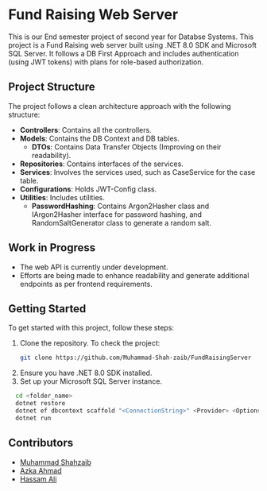 # Fund Raising Web Server
This is our End semester project of second year for Databse Systems.
This project is a Fund Raising web server built using .NET 8.0 SDK and Microsoft SQL Server. It follows a DB First Approach and includes authentication (using JWT tokens) with plans for role-based authorization.

## Project Structure

The project follows a clean architecture approach with the following structure:

- **Controllers**: Contains all the controllers.
- **Models**: Contains the DB Context and DB tables.
  - **DTOs**: Contains Data Transfer Objects (Improving on their readability).
- **Repositories**: Contains interfaces of the services.
- **Services**: Involves the services used, such as CaseService for the case table.
- **Configurations**: Holds JWT-Config class.
- **Utilities**: Includes utilities.
  - **PasswordHashing**: Contains Argon2Hasher class and IArgon2Hasher interface for password hashing, and RandomSaltGenerator class to generate a random salt.

## Work in Progress

- The web API is currently under development.
- Efforts are being made to enhance readability and generate additional endpoints as per frontend requirements.

## Getting Started

To get started with this project, follow these steps:

1. Clone the repository.
  To check the project:
   ```bash
   git clone https://github.com/Muhammad-Shah-zaib/FundRaisingServer
   ```
2. Ensure you have .NET 8.0 SDK installed.
3. Set up your Microsoft SQL Server instance.
  ```bash
    cd <folder_name>
    dotnet restore
    dotnet ef dbcontext scaffold "<ConnectionString>" <Provider> <Options>
    dotnet run
  ```

## Contributors
- [Muhammad Shahzaib](https://github.com/Muhammad-Shah-zaib)
- [Azka Ahmad](https://github.com/AzkaAhmad754)
- [Hassam Ali](https://github.com/Hassam-01)

